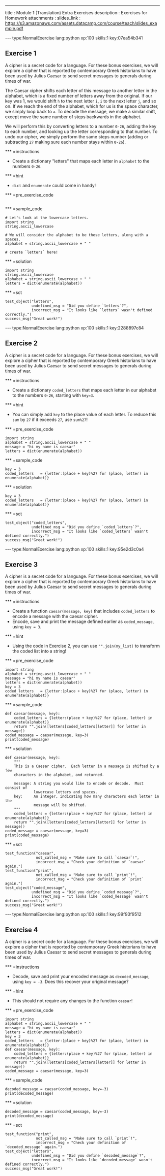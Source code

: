 ---
title       : Module 1 (Translation) Extra Exercises
description : Exercises for Homework
attachments :
  slides_link : https://s3.amazonaws.com/assets.datacamp.com/course/teach/slides_example.pdf
  
--- type:NormalExercise lang:python xp:100 skills:1 key:07ea54b341
## Exercise 1

A cipher is a secret code for a language.  For these bonus exercises, we will explore a cipher that is reported by contemporary Greek historians to have been used by Julius Caesar to send secret messages to generals during times of war.

The Caesar cipher shifts each letter of this message to another letter in the alphabet, which is a fixed number of letters away from the original.  If our key was 1, we would shift `h` to the next letter `i`, `i` to the next letter `j`, and so on.  If we reach the end of the alphabet, which for us is the space character, we simply loop back to `a`. To decode the message, we make a similar shift, except move the same number of steps backwards in the alphabet.

We will perform this by converting letters to a number `0-26`, adding the key to each number, and looking up the letter corresponding to that number. To undo our cipher, we simply perform the same steps number (adding or subtracting `27` making sure each number stays within `0-26`).

*** =instructions
-  Create a dictionary "letters" that maps each letter in `alphabet` to the numbers `0-26`.

*** =hint
- `dict` and `enumerate` could come in handy!

*** =pre_exercise_code
```{python}
```

*** =sample_code
```{python}
# Let's look at the lowercase letters.
import string
string.ascii_lowercase

# We will consider the alphabet to be these letters, along with a spaces.
alphabet = string.ascii_lowercase + " "

# create `letters` here!

```

*** =solution
```{python}
import string
string.ascii_lowercase
alphabet = string.ascii_lowercase + " "
letters = dict(enumerate(alphabet))
```

*** =sct
```{python}
test_object("letters",
            undefined_msg = "Did you define `letters`?",
            incorrect_msg = "It looks like `letters` wasn't defined correctly.")
success_msg("Great work!")
```



--- type:NormalExercise lang:python xp:100 skills:1 key:2288897c84
## Exercise 2

A cipher is a secret code for a language.  For these bonus exercises, we will explore a cipher that is reported by contemporary Greek historians to have been used by Julius Caesar to send secret messages to generals during times of war.

*** =instructions
-  Create a dictionary `coded_letters` that maps each letter in our alphabet to the numbers `0-26`, starting with `key=3`.

*** =hint
- You can simply add `key` to the place value of each letter.  To reduce this `sum` by `27` if it exceeds `27`, use `sum%27`!

*** =pre_exercise_code
```{python}
import string
alphabet = string.ascii_lowercase + " "
message = "hi my name is caesar"
letters = dict(enumerate(alphabet))
```

*** =sample_code
```{python}
key = 3
coded_letters   = {letter:(place + key)%27 for (place, letter) in enumerate(alphabet)}

```

*** =solution
```{python}
key = 3
coded_letters   = {letter:(place + key)%27 for (place, letter) in enumerate(alphabet)}

```

*** =sct
```{python}
test_object("coded_letters",
            undefined_msg = "Did you define `coded_letters`?",
            incorrect_msg = "It looks like `coded_letters` wasn't defined correctly.")
success_msg("Great work!")
```

--- type:NormalExercise lang:python xp:100 skills:1 key:95e2d3c0a4
## Exercise 3

A cipher is a secret code for a language.  For these bonus exercises, we will explore a cipher that is reported by contemporary Greek historians to have been used by Julius Caesar to send secret messages to generals during times of war.

*** =instructions
- Create a function `caesar(message, key)` that includes `coded_letters` to encode a message with the caesar cipher.
- Encode, save and print the message defined earlier as `coded_message`, using `key = 3`.

*** =hint
- Using the code in Exercise 2, you can use `"".join(my_list)` to transform the coded list into a string!

*** =pre_exercise_code
```{python}
import string
alphabet = string.ascii_lowercase + " "
message = "hi my name is caesar"
letters = dict(enumerate(alphabet))
key = 3
coded_letters   = {letter:(place + key)%27 for (place, letter) in enumerate(alphabet)}
```

*** =sample_code
```{python}
def caesar(message, key):
    coded_letters = {letter:(place + key)%27 for (place, letter) in enumerate(alphabet)}
    return "".join([letters[coded_letters[letter]] for letter in message])
coded_message = caesar(message, key=3)
print(coded_message)    
```

*** =solution
```{python}
def caesar(message, key):
    """
    This is a Caesar cipher.  Each letter in a message is shifted by a few
    characters in the alphabet, and returned.

    message: A string you would like to encode or decode.  Must consist of
             lowercase letters and spaces.
    key:     An integer, indicating how many characters each letter in the
             message will be shifted.
    """
    coded_letters = {letter:(place + key)%27 for (place, letter) in enumerate(alphabet)}
    return "".join([letters[coded_letters[letter]] for letter in message])
coded_message = caesar(message, key=3)
print(coded_message)    
```

*** =sct
```{python}
test_function("caesar",
              not_called_msg = "Make sure to call `caesar`!",
              incorrect_msg = "Check your definition of `caesar` again.")
test_function("print",
              not_called_msg = "Make sure to call `print`!",
              incorrect_msg = "Check your definition of `print` again.")
test_object("coded_message",
            undefined_msg = "Did you define `coded_message`?",
            incorrect_msg = "It looks like `coded_message` wasn't defined correctly.")
success_msg("Great work!")
```

--- type:NormalExercise lang:python xp:100 skills:1 key:99f93f9512
## Exercise 4

A cipher is a secret code for a language.  For these bonus exercises, we will explore a cipher that is reported by contemporary Greek historians to have been used by Julius Caesar to send secret messages to generals during times of war.

*** =instructions
- Decode, save and print your encoded message as `decoded_message`, using `key = -3`.  Does this recover your original message?

*** =hint
- This should not require any changes to the function `caesar`!

*** =pre_exercise_code
```{python}
import string
alphabet = string.ascii_lowercase + " "
message = "hi my name is caesar"
letters = dict(enumerate(alphabet))
key = 3
coded_letters   = {letter:(place + key)%27 for (place, letter) in enumerate(alphabet)}
def caesar(message, key):
    coded_letters = {letter:(place + key)%27 for (place, letter) in enumerate(alphabet)}
    return "".join([letters[coded_letters[letter]] for letter in message])
coded_message = caesar(message, key=3)
```

*** =sample_code
```{python}
decoded_message = caesar(coded_message, key=-3)
print(decoded_message)
```

*** =solution
```{python}
decoded_message = caesar(coded_message, key=-3)
print(decoded_message)
```

*** =sct
```{python}
test_function("print",
              not_called_msg = "Make sure to call `print`!",
              incorrect_msg = "Check your definition of `decoded_message` again.")
test_object("letters",
            undefined_msg = "Did you define `decoded_message`?",
            incorrect_msg = "It looks like `decoded_message` wasn't defined correctly.")
success_msg("Great work!")
```

